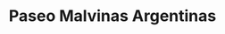 ---
title: "Paseo Malvinas Argentinas"
url: /neuquen/paseo-malvinas-argentinas/
shop: centro comercial
---
